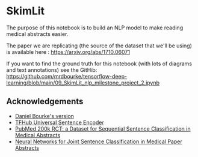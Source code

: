 # SkimLit

The purpose of this notebook is to build an NLP model to make reading medical abstracts easier.

The paper we are replicating (the source of the dataset that we'll be using) is available here : https://arxiv.org/abs/1710.06071

If you want to find the ground truth for this notebook (with lots of diagrams and text annotations) see the GitHib: https://github.com/mrdbourke/tensorflow-deep-learning/blob/main/09_SkimLit_nlp_milestone_project_2.ipynb


## Acknowledgements
* [Daniel Bourke's version](https://github.com/mrdbourke/tensorflow-deep-learning/blob/main/09_SkimLit_nlp_milestone_project_2.ipynb)
* [TFHub Universal Sentence Encoder](https://tfhub.dev/google/universal-sentence-encoder/4)
* [PubMed 200k RCT: a Dataset for Sequential Sentence Classification in Medical Abstracts
](https://arxiv.org/abs/1710.06071)
* [Neural Networks for Joint Sentence Classification
in Medical Paper Abstracts](https://arxiv.org/pdf/1612.05251.pdf)





